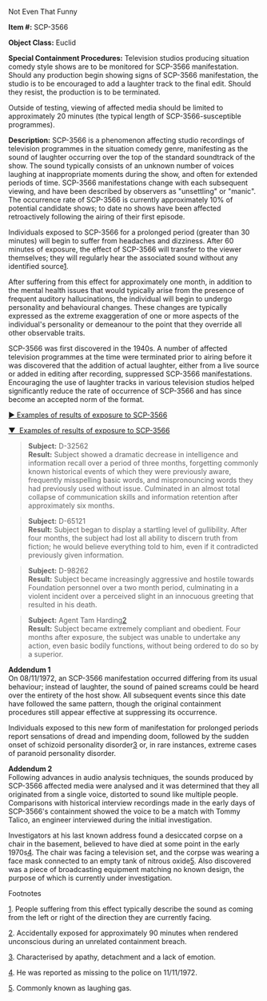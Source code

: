 Not Even That Funny

**Item #:** SCP-3566

**Object Class:** Euclid

**Special Containment Procedures:** Television studios producing situation comedy style shows are to be monitored for SCP-3566 manifestation. Should any production begin showing signs of SCP-3566 manifestation, the studio is to be encouraged to add a laughter track to the final edit. Should they resist, the production is to be terminated.

Outside of testing, viewing of affected media should be limited to approximately 20 minutes (the typical length of SCP-3566-susceptible programmes).

**Description:** SCP-3566 is a phenomenon affecting studio recordings of television programmes in the situation comedy genre, manifesting as the sound of laughter occurring over the top of the standard soundtrack of the show. The sound typically consists of an unknown number of voices laughing at inappropriate moments during the show, and often for extended periods of time. SCP-3566 manifestations change with each subsequent viewing, and have been described by observers as "unsettling" or "manic". The occurrence rate of SCP-3566 is currently approximately 10% of potential candidate shows; to date no shows have been affected retroactively following the airing of their first episode.

Individuals exposed to SCP-3566 for a prolonged period (greater than 30 minutes) will begin to suffer from headaches and dizziness. After 60 minutes of exposure, the effect of SCP-3566 will transfer to the viewer themselves; they will regularly hear the associated sound without any identified source[1](javascript:;).

After suffering from this effect for approximately one month, in addition to the mental health issues that would typically arise from the presence of frequent auditory hallucinations, the individual will begin to undergo personality and behavioural changes. These changes are typically expressed as the extreme exaggeration of one or more aspects of the individual's personality or demeanour to the point that they override all other observable traits.

SCP-3566 was first discovered in the 1940s. A number of affected television programmes at the time were terminated prior to airing before it was discovered that the addition of actual laughter, either from a live source or added in editing after recording, suppressed SCP-3566 manifestations. Encouraging the use of laughter tracks in various television studios helped significantly reduce the rate of occurrence of SCP-3566 and has since become an accepted norm of the format.

[▶ Examples of results of exposure to SCP-3566](javascript:;)

[▼  Examples of results of exposure to SCP-3566](javascript:;)

> **Subject:** D-32562  
> **Result:** Subject showed a dramatic decrease in intelligence and information recall over a period of three months, forgetting commonly known historical events of which they were previously aware, frequently misspelling basic words, and mispronouncing words they had previously used without issue. Culminated in an almost total collapse of communication skills and information retention after approximately six months.

> **Subject:** D-65121  
> **Result:** Subject began to display a startling level of gullibility. After four months, the subject had lost all ability to discern truth from fiction; he would believe everything told to him, even if it contradicted previously given information.

> **Subject:** D-98262  
> **Result:** Subject became increasingly aggressive and hostile towards Foundation personnel over a two month period, culminating in a violent incident over a perceived slight in an innocuous greeting that resulted in his death.

> **Subject:** Agent Tam Harding[2](javascript:;)  
> **Result:** Subject became extremely compliant and obedient. Four months after exposure, the subject was unable to undertake any action, even basic bodily functions, without being ordered to do so by a superior.

**Addendum 1**  
On 08/11/1972, an SCP-3566 manifestation occurred differing from its usual behaviour; instead of laughter, the sound of pained screams could be heard over the entirety of the host show. All subsequent events since this date have followed the same pattern, though the original containment procedures still appear effective at suppressing its occurrence.

Individuals exposed to this new form of manifestation for prolonged periods report sensations of dread and impending doom, followed by the sudden onset of schizoid personality disorder[3](javascript:;) or, in rare instances, extreme cases of paranoid personality disorder.

**Addendum 2**  
Following advances in audio analysis techniques, the sounds produced by SCP-3566 affected media were analysed and it was determined that they all originated from a single voice, distorted to sound like multiple people. Comparisons with historical interview recordings made in the early days of SCP-3566's containment showed the voice to be a match with Tommy Talico, an engineer interviewed during the initial investigation.

Investigators at his last known address found a desiccated corpse on a chair in the basement, believed to have died at some point in the early 1970s[4](javascript:;). The chair was facing a television set, and the corpse was wearing a face mask connected to an empty tank of nitrous oxide[5](javascript:;). Also discovered was a piece of broadcasting equipment matching no known design, the purpose of which is currently under investigation.

Footnotes

[1](javascript:;). People suffering from this effect typically describe the sound as coming from the left or right of the direction they are currently facing.

[2](javascript:;). Accidentally exposed for approximately 90 minutes when rendered unconscious during an unrelated containment breach.

[3](javascript:;). Characterised by apathy, detachment and a lack of emotion.

[4](javascript:;). He was reported as missing to the police on 11/11/1972.

[5](javascript:;). Commonly known as laughing gas.